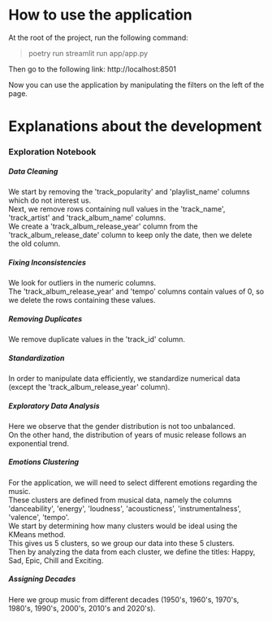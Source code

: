 # How to use the application
At the root of the project, run the following command:  
> poetry run streamlit run app/app.py

Then go to the following link: http://localhost:8501

Now you can use the application by manipulating the filters on the left of the page.  

# Explanations about the development
### Exploration Notebook
##### Data Cleaning
We start by removing the 'track_popularity' and 'playlist_name' columns which do not interest us.  
Next, we remove rows containing null values ​​in the 'track_name', 'track_artist' and 'track_album_name' columns.  
We create a 'track_album_release_year' column from the 'track_album_release_date' column to keep only the date, then we delete the old column.  

##### Fixing Inconsistencies
We look for outliers in the numeric columns.  
The 'track_album_release_year' and 'tempo' columns contain values ​​of 0, so we delete the rows containing these values.  

##### Removing Duplicates
We remove duplicate values ​​in the 'track_id' column.  

##### Standardization
In order to manipulate data efficiently, we standardize numerical data (except the 'track_album_release_year' column).  

##### Exploratory Data Analysis
Here we observe that the gender distribution is not too unbalanced.  
On the other hand, the distribution of years of music release follows an exponential trend.   

##### Emotions Clustering
For the application, we will need to select different emotions regarding the music.  
These clusters are defined from musical data, namely the columns 'danceability', 'energy', 'loudness', 'acousticness', 'instrumentalness', 'valence', 'tempo'.  
We start by determining how many clusters would be ideal using the KMeans method.  
This gives us 5 clusters, so we group our data into these 5 clusters.  
Then by analyzing the data from each cluster, we define the titles: Happy, Sad, Epic, Chill and Exciting.  

##### Assigning Decades
Here we group music from different decades (1950's, 1960's, 1970's, 1980's, 1990's, 2000's, 2010's and 2020's).  
